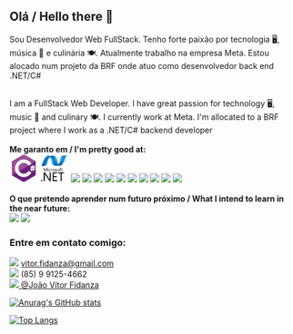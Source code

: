 ## Olá / Hello there 👋

Sou Desenvolvedor Web FullStack. Tenho forte paixão por tecnologia 🖥️, música 🎼 e culinária 🍽️. Atualmente trabalho na empresa Meta. Estou alocado num projeto da BRF onde atuo como desenvolvedor back end .NET/C# <br><br>

I am a FullStack Web Developer. I have great passion for technology 🖥️, music 🎼 and culinary 🍽️.
I currently work at Meta. I'm allocated to a BRF project where I work as a .NET/C# backend developer   <br><br>
**Me garanto em / I'm pretty good at:** <br>
<img src="https://github.com/devicons/devicon/blob/v2.14.0/icons/csharp/csharp-original.svg" height=50px />
<img src="https://github.com/devicons/devicon/blob/v2.14.0/icons/dot-net/dot-net-original-wordmark.svg" height=50px />
<img src="https://cdn.jsdelivr.net/gh/devicons/devicon/icons/javascript/javascript-original.svg" height=50px />
<img src="https://cdn.jsdelivr.net/gh/devicons/devicon/icons/html5/html5-plain-wordmark.svg" height=50px />
<img src="https://cdn.jsdelivr.net/gh/devicons/devicon/icons/css3/css3-plain-wordmark.svg" height=50px/>
<img src="https://cdn.jsdelivr.net/gh/devicons/devicon/icons/python/python-plain-wordmark.svg" height=50px />
<img src="https://cdn.jsdelivr.net/gh/devicons/devicon/icons/react/react-original.svg" height=50px />
<img src="https://cdn.jsdelivr.net/gh/devicons/devicon/icons/nodejs/nodejs-original-wordmark.svg" height=50px />
<img src="https://cdn.jsdelivr.net/gh/devicons/devicon/icons/mysql/mysql-original.svg" height=50px/>
<img src="https://cdn.jsdelivr.net/gh/devicons/devicon/icons/mongodb/mongodb-original-wordmark.svg" height=50px />
<img src="https://cdn.jsdelivr.net/gh/devicons/devicon/icons/npm/npm-original-wordmark.svg" height=50px />
<img src="https://img.icons8.com/fluency/512/azure-1.png" height=50px />
<br>
<br>
**O que pretendo aprender num futuro próximo / What I intend to learn in the near future:** <br>
<img src="https://cdn.jsdelivr.net/gh/devicons/devicon/icons/java/java-original-wordmark.svg" height=50px />
<img src="https://cdn.jsdelivr.net/gh/devicons/devicon/icons/c/c-plain.svg" height=50px />
<br>

### Entre em contato comigo:
<img src="https://cdn-icons-png.flaticon.com/512/761/761755.png" width="30/" />  vitor.fidanza@gmail.com
<br>
<img src="https://icon-library.com/images/mobile-number-icon/mobile-number-icon-1.jpg" width="30/" style="max-width: 100%;" />  (85) 9 9125-4662
<br>
<a href="https://www.linkedin.com/in/jo%C3%A3o-v%C3%ADtor-fidanza/">
<img src="https://cdn-icons-png.flaticon.com/512/174/174857.png" width="30/" style="max-width: 100%;" />  @João Vítor Fidanza </a> <br>

[![Anurag's GitHub stats](https://github-readme-stats.vercel.app/api?username=JVFidanza&theme=cobalt)](https://github.com/anuraghazra/github-readme-stats)

[![Top Langs](https://github-readme-stats.vercel.app/api/top-langs/?username=JVFidanza&langs_count=6)](https://github.com/anuraghazra/github-readme-stats)
<!--


**JVFidanza/JVFidanza** is a ✨ _special_ ✨ repository because its `README.md` (this file) appears on your GitHub profile.

Here are some ideas to get you started:

- 🔭 I’m currently working on ...
- 🌱 I’m currently learning ...
- 👯 I’m looking to collaborate on ...
- 🤔 I’m looking for help with ...
- 💬 Ask me about ...
- 📫 How to reach me: ...
- 😄 Pronouns: ...
- ⚡ Fun fact: ...
-->
